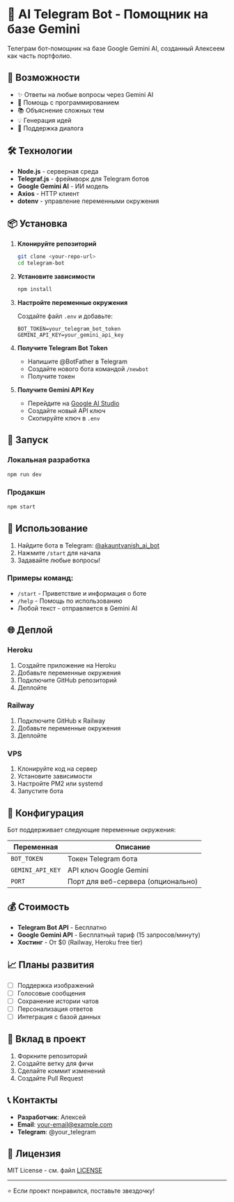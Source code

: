# 🤖 AI Telegram Bot - Помощник на базе Gemini

Телеграм бот-помощник на базе Google Gemini AI, созданный Алексеем как часть портфолио.

## 🚀 Возможности

- ✨ Ответы на любые вопросы через Gemini AI
- 🧠 Помощь с программированием
- 📚 Объяснение сложных тем
- 💡 Генерация идей
- 🔄 Поддержка диалога

## 🛠 Технологии

- **Node.js** - серверная среда
- **Telegraf.js** - фреймворк для Telegram ботов
- **Google Gemini AI** - ИИ модель
- **Axios** - HTTP клиент
- **dotenv** - управление переменными окружения

## 📦 Установка

1. **Клонируйте репозиторий**
   ```bash
   git clone <your-repo-url>
   cd telegram-bot
   ```

2. **Установите зависимости**
   ```bash
   npm install
   ```

3. **Настройте переменные окружения**
   
   Создайте файл `.env` и добавьте:
   ```env
   BOT_TOKEN=your_telegram_bot_token
   GEMINI_API_KEY=your_gemini_api_key
   ```

4. **Получите Telegram Bot Token**
   - Напишите @BotFather в Telegram
   - Создайте нового бота командой `/newbot`
   - Получите токен

5. **Получите Gemini API Key**
   - Перейдите на [Google AI Studio](https://makersuite.google.com/app/apikey)
   - Создайте новый API ключ
   - Скопируйте ключ в `.env`

## 🎯 Запуск

### Локальная разработка
```bash
npm run dev
```

### Продакшн
```bash
npm start
```

## 📱 Использование

1. Найдите бота в Telegram: [@akauntvanish_ai_bot](https://t.me/akauntvanish_ai_bot)
2. Нажмите `/start` для начала
3. Задавайте любые вопросы!

### Примеры команд:
- `/start` - Приветствие и информация о боте
- `/help` - Помощь по использованию
- Любой текст - отправляется в Gemini AI

## 🌐 Деплой

### Heroku
1. Создайте приложение на Heroku
2. Добавьте переменные окружения
3. Подключите GitHub репозиторий
4. Деплойте

### Railway
1. Подключите GitHub к Railway
2. Добавьте переменные окружения
3. Деплойте

### VPS
1. Клонируйте код на сервер
2. Установите зависимости
3. Настройте PM2 или systemd
4. Запустите бота

## 🔧 Конфигурация

Бот поддерживает следующие переменные окружения:

| Переменная | Описание |
|------------|----------|
| `BOT_TOKEN` | Токен Telegram бота |
| `GEMINI_API_KEY` | API ключ Google Gemini |
| `PORT` | Порт для веб-сервера (опционально) |

## 💰 Стоимость

- **Telegram Bot API** - Бесплатно
- **Google Gemini API** - Бесплатный тариф (15 запросов/минуту)
- **Хостинг** - От $0 (Railway, Heroku free tier)

## 📈 Планы развития

- [ ] Поддержка изображений
- [ ] Голосовые сообщения
- [ ] Сохранение истории чатов
- [ ] Персонализация ответов
- [ ] Интеграция с базой данных

## 🤝 Вклад в проект

1. Форкните репозиторий
2. Создайте ветку для фичи
3. Сделайте коммит изменений
4. Создайте Pull Request

## 📞 Контакты

- **Разработчик**: Алексей
- **Email**: your-email@example.com
- **Telegram**: @your_telegram

## 📄 Лицензия

MIT License - см. файл [LICENSE](LICENSE)

---

⭐ Если проект понравился, поставьте звездочку!